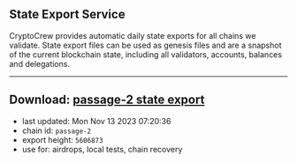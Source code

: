 ## State Export Service
CryptoCrew provides automatic daily state exports for all chains we validate. State export files can be used as genesis files and are a snapshot of the current blockchain state, including all validators, accounts, balances and delegations.

---
**Download: [passage-2 state export](https://dl.ccvalidators.com/SERVICE/passage/passage-2_export_5606873.json)**
---

- last updated: Mon Nov 13 2023 07:20:36
- chain id: `passage-2`
- export height: `5606873`
- use for: airdrops, local tests, chain recovery
